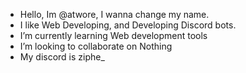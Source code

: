 - Hello, Im @atwore, I wanna change my  name.
- I like Web Developing, and Developing Discord bots.
-  I’m currently learning Web development tools
-  I’m looking to collaborate on Nothing
- My discord is ziphe_
